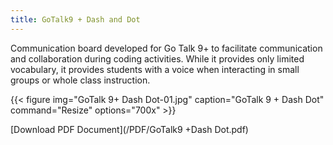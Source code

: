 ```yaml
---
title: GoTalk9 + Dash and Dot
---
```


Communication board developed for Go Talk 9+ to facilitate communication and collaboration during coding activities. While it provides only limited vocabulary, it provides students with a voice when interacting in small groups or whole class instruction. 

{{< figure
img="GoTalk 9+ Dash Dot-01.jpg"
caption="GoTalk 9 + Dash Dot"
command="Resize"
options="700x" >}}



[Download PDF Document](/PDF/GoTalk9 +Dash Dot.pdf)
